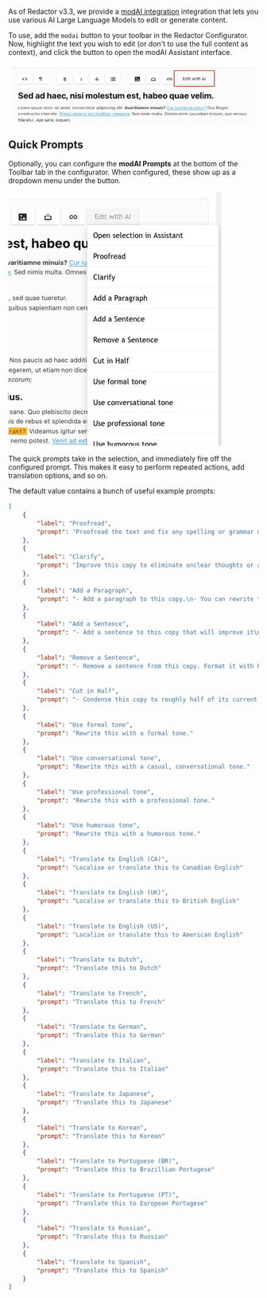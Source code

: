 As of Redactor v3.3, we provide a [modAI integration](https://extras.modx.com/package/modai) integration that lets you use various AI Large Language Models to edit or generate content.

To use, add the `modai` button to your toolbar in the Redactor Configurator. Now, highlight the text you wish to edit (or don't to use the full content as context), and click the button to open the modAI Assistant interface.

![Screenshot showing the "Edit with AI" button in the Redactor toolbar](../images/modai-button.jpg)

## Quick Prompts

Optionally, you can configure the **modAI Prompts** at the bottom of the Toolbar tab in the configurator. When configured, these show up as a dropdown menu under the button.

![Screenshot showing an example of the actions availalbe as quick prompts](../images/modai-quickprompts.jpg)

The quick prompts take in the selection, and immediately fire off the configured prompt. This makes it easy to perform repeated actions, add translation options, and so on.

The default value contains a bunch of useful example prompts:

```json
[
    {
        "label": "Proofread",
        "prompt": "Proofread the text and fix any spelling or grammar mistakes"
    },
    {
        "label": "Clarify",
        "prompt": "Improve this copy to eliminate unclear thoughts or awkward phrasing"
    },
    {
        "label": "Add a Paragraph",
        "prompt": "- Add a paragraph to this copy.\n- You can rewrite the other copy if it enhances the copy\n- Format it with HTML markup so it will work in the editor when pasted in."
    },
    {
        "label": "Add a Sentence",
        "prompt": "- Add a sentence to this copy that will improve it\n- You can rewrite the other copy if it enhances the copy\n- Format it with HTML markup so it will work in the editor when pasted in."
    },
    {
        "label": "Remove a Sentence",
        "prompt": "- Remove a sentence from this copy. Format it with HTML markup so it will work in the editor when pasted in."
    },
    {
        "label": "Cut in Half",
        "prompt": "- Condense this copy to roughly half of its current length\n- Maintain important concepts and key topics\n- Combine or eliminate paragraphs if it makes sense and helps with readability\n- Format it with HTML markup so it will work in the editor when pasted in."
    },
    {
        "label": "Use formal tone",
        "prompt": "Rewrite this with a formal tone."
    },
    {
        "label": "Use conversational tone",
        "prompt": "Rewrite this with a casual, conversational tone."
    },
    {
        "label": "Use professional tone",
        "prompt": "Rewrite this with a professional tone."
    },
    {
        "label": "Use humorous tone",
        "prompt": "Rewrite this with a humorous tone."
    },
    {
        "label": "Translate to English (CA)",
        "prompt": "Localise or translate this to Canadian English"
    },
    {
        "label": "Translate to English (UK)",
        "prompt": "Localise or translate this to British English"
    },
    {
        "label": "Translate to English (US)",
        "prompt": "Localize or translate this to American English"
    },
    {
        "label": "Translate to Dutch",
        "prompt": "Translate this to Dutch"
    },
    {
        "label": "Translate to French",
        "prompt": "Translate this to French"
    },
    {
        "label": "Translate to German",
        "prompt": "Translate this to German"
    },
    {
        "label": "Translate to Italian",
        "prompt": "Translate this to Italian"
    },
    {
        "label": "Translate to Japanese",
        "prompt": "Translate this to Japanese"
    },
    {
        "label": "Translate to Korean",
        "prompt": "Translate this to Korean"
    },
    {
        "label": "Translate to Portuguese (BR)",
        "prompt": "Translate this to Brazillian Portugese"
    },
    {
        "label": "Translate to Portuguese (PT)",
        "prompt": "Translate this to European Portugese"
    },
    {
        "label": "Translate to Russian",
        "prompt": "Translate this to Russian"
    },
    {
        "label": "Translate to Spanish",
        "prompt": "Translate this to Spanish"
    }
]
```





